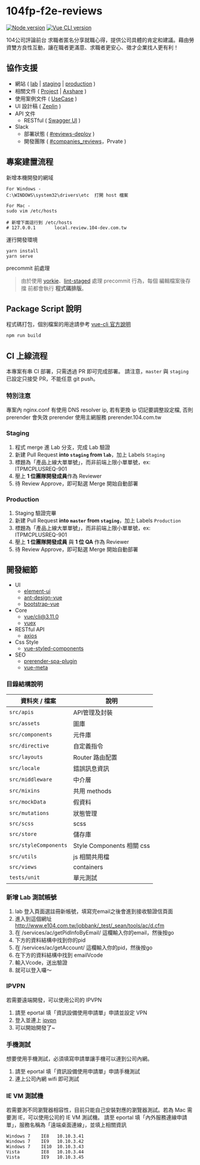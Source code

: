 # 104fp-f2e-reviews

[![Node version](https://img.shields.io/badge/node-%3E%3D10.15.0-brightgreen.svg)](http://nodejs.org/)
[![Vue CLI version](https://img.shields.io/badge/Vue%20CLI-%3E%3D3.12.1-brightgreen.svg)](https://cli.vuejs.org/)

104公司評論前台
求職者匿名分享就職心得，提供公司具體的肯定和建議。藉由勞資雙方良性互動，讓在職者更滿意、求職者更安心、徵才企業找人更有利！

## 協作支援

- 網站 ( [lab](https://reviews.104-dev.com.tw) | [staging](https://reviews.104-staging.com.tw) | [production](https://reviews.104.com.tw) )
- 相關文件 ( [Project](https://bit.ly/328JrGy) | [Axshare](https://bit.ly/2ZJGGy9) )
- 使用案例文件 ( [UseCase](https://bit.ly/2LmpXr8) )
- UI 設計稿 ( [Zeplin](https://bit.ly/2ZF5zGQ) )
- API 文件
  - RESTful ( [Swagger UI](http://be.reviews.104-dev.com.tw/api/documentation) )
- Slack
  - 部署狀態 ( [#reviews-deploy](https://app.slack.com/client/T0675A0CX/CNNCF910U) )
  - 開發團隊 ( [#companies_reviews](https://app.slack.com/client/T0675A0CX/GMVGZFF1B)，Prvate )

## 專案建置流程

新增本機開發的網域
```
For Windows -
C:\WINDOWS\system32\drivers\etc  打開 host 檔案

For Mac -
sudo vim /etc/hosts

# 新增下面這行到 /etc/hosts
# 127.0.0.1       local.review.104-dev.com.tw
```

運行開發環境
```
yarn install
yarn serve
```

precommit 前處理

> 由於使用 [yorkie](https://github.com/yyx990803/yorkie)、[lint-staged](https://www.npmjs.com/package/lint-staged) 處理 precommit 行為，每個 編輯檔案後存擋 前都會執行 **程式碼排版**。

## Package Script 說明

程式碼打包，個別檔案的用途請參考 [vue-cli 官方說明](https://cli.vuejs.org/zh/guide/cli-service.html#%E4%BD%BF%E7%94%A8%E5%91%BD%E4%BB%A4)

```bash
npm run build
```

## CI 上線流程

本專案有串 CI 部署，只需透過 PR 即可完成部署。
請注意，`master` 與 `staging` 已設定只接受 PR，不能任意 git push。

### 特別注恴
專案內 nginx.conf 有使用 DNS resolver ip, 若有更換 ip 切記要調整設定檔, 否則 prerender 會失效
prerender 使用主網服務 prerender.104.com.tw

### Staging

1. 程式 merge 進 Lab 分支，完成 Lab 驗證
2. 新建 Pull Request **into `staging` from `lab`**，加上 Labels `Staging`
3. 標題為「產品上線大單單號」，而非前端上限小單單號，ex: ITPMCPLUSREQ-901
4. 壓上 **1 位團隊開發成員**作為 Reviewer
5. 待 Review Approve，即可點選 Merge 開始自動部署

### Production

1. Staging 驗證完畢
2. 新建 Pull Request **into `master` from `staging`**，加上 Labels `Production`
3. 標題為「產品上線大單單號」，而非前端上限小單單號，ex: ITPMCPLUSREQ-901
4. 壓上 **1 位團隊開發成員** 與 **1 位 QA** 作為 Reviewer
5. 待 Review Approve，即可點選 Merge 開始自動部署

## 開發細節

- UI
  - [element-ui](https://element.eleme.io/#/zh-CN)
  - [ant-design-vue](https://www.antdv.com/docs/vue/introduce/)
  - [bootstrap-vue](https://bootstrap-vue.js.org/)
- Core
  - [vue/cli@3.11.0](https://cli.vuejs.org/)
  - [vuex](https://vuex.vuejs.org/)
- RESTful API
  - [axios](https://github.com/axios/axios)
- Css Style
  - [vue-styled-components](https://github.com/styled-components/vue-styled-components)
- SEO
  - [prerender-spa-plugin](https://github.com/chrisvfritz/prerender-spa-plugin)
  - [vue-meta](https://github.com/nuxt/vue-meta)

### 目錄結構說明

| 資料夾 / 檔案 | 說明 |
| --- | --- |
| `src/apis` | API管理及封裝 |
| `src/assets` | 圖庫 |
| `src/components` | 元件庫 |
| `src/directive` | 自定義指令 |
| `src/layouts` | Router 路由配置 |
| `src/locale` | 錯誤訊息資訊 |
| `src/middleware` | 中介層 |
| `src/mixins` | 共用 methods |
| `src/mockData` | 假資料 |
| `src/mutations` | 狀態管理 |
| `src/scss` | scss |
| `src/store` | 儲存庫 |
| `src/styleComponents` | Style Components 相關 css |
| `src/utils` | js 相關共用檔 |
| `src/views` | containers |
| `tests/unit` | 單元測試 |

### 新增 Lab 測試帳號

1. lab 登入頁面選註冊新帳號，填寫完email之後會進到接收驗證信頁面
2. 進入到這個網址 http://www.e104.com.tw/jobbank/_test/_sean/tools/ac/d.cfm
3. 在 /services/ac/getPidInfoByEmail/ 這欄輸入你的email，然後按go
4. 下方的資料結構中找到你的pid
5. 在 /services/ac/getAccount/ 這欄輸入你的pid，然後按go
6. 在下方的資料結構中找到 emailVcode
7. 輸入Vcode，送出驗證
8. 就可以登入囉～

### IPVPN

若需要遠端開發，可以使用公司的 IPVPN
1. 請至 eportal 填「資訊設備使用申請單」申請並設定 VPN
2. 登入並連上 [ipvpn](https://ipvpn.104.com.tw/vpn/index.html)
3. 可以開始開發了~

### 手機測試

想要使用手機測試，必須填寫申請單讓手機可以連到公司內網。
1. 請至 eportal 填「資訊設備使用申請單」申請手機測試
2. 連上公司內網 wifi 即可測試

### IE VM 測試機

若需要測不同瀏覽器相容性，目前只能自己安裝對應的瀏覽器測試。若為 Mac 需要測 IE，可以使用公司的 IE VM 測試機。
請至 eportal 填「內外服務連線申請單」，服務名稱為「遠端桌面連線」，並填上相關資訊

```
Windows 7    IE8   10.10.3.41
Windows 7    IE9   10.10.3.42
Windows 7    IE10  10.10.3.43
Vista        IE8   10.10.3.44
Vista        IE9   10.10.3.45
```
